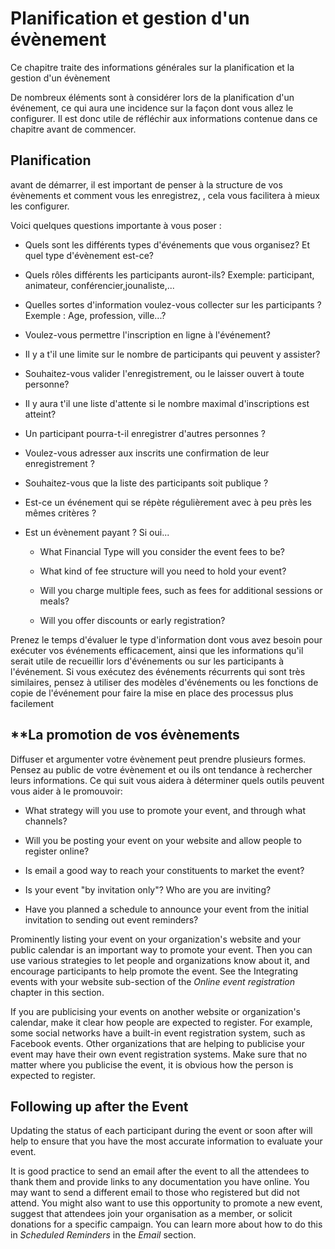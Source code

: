Planification et gestion d'un évènement
=======================================
Ce chapitre traite des informations générales sur la planification et la gestion d'un évènement

De nombreux éléments sont à considérer lors de la planification d'un événement, ce qui aura une incidence sur la façon dont vous allez le configurer. Il est donc utile de réfléchir aux informations contenue dans ce chapitre avant de commencer.

**Planification**
-------------

avant de démarrer, il est important de penser à la structure de vos évènements et comment vous les enregistrez, , cela vous facilitera à mieux les configurer.

Voici quelques questions importante à vous poser :


-   Quels sont les différents types d'événements que vous organisez? Et quel type d'évènement est-ce?

-   Quels rôles différents les participants auront-ils? Exemple: participant, animateur, conférencier,jounaliste,...

-   Quelles sortes d'information voulez-vous collecter sur les participants ? Exemple : Age, profession, ville...?

-   Voulez-vous permettre l'inscription en ligne à l'événement?

-   Il y a t'il une limite sur le nombre de participants qui peuvent y assister?

-   Souhaitez-vous valider l'enregistrement, ou le laisser ouvert à toute personne?

-   Il y aura t'il une liste d'attente si le nombre maximal d'inscriptions est atteint? 

-   Un participant pourra-t-il enregistrer d'autres personnes ? 

-   Voulez-vous adresser aux inscrits une confirmation de leur enregistrement ? 

-   Souhaitez-vous que la liste des participants soit publique ? 

-   Est-ce un événement qui se répète régulièrement avec à peu près les mêmes critères ? 

-   Est un évènement payant ? Si oui...

    -   What Financial Type will you consider the event fees to be?

    -   What kind of fee structure will you need to hold your event?

    -   Will you charge multiple fees, such as fees for additional sessions
    or meals?

    -   Will you offer discounts or early registration?

Prenez le temps d'évaluer le type d'information dont vous avez besoin pour exécuter vos événements efficacement, ainsi que les informations qu'il serait utile de recueillir lors d'événements ou sur les participants à l'événement.
Si vous exécutez des événements récurrents qui sont très similaires, pensez à utiliser des modèles d'événements ou les fonctions de copie de l'événement pour faire la mise en place des processus plus facilement


**La promotion de vos évènements
------------------------------

Diffuser et argumenter votre évènement peut prendre plusieurs formes. Pensez au public de votre évènement et ou ils ont tendance à rechercher leurs informations. 
Ce qui suit vous aidera à déterminer quels outils peuvent vous aider à le promouvoir:

-   What strategy will you use to promote your event, and through what channels?

-   Will you be posting your event on your website and allow people to
    register online?
-   Is email a good way to reach your constituents to market the event?
-   Is your event "by invitation only"? Who are you are inviting?
-   Have you planned a schedule to announce your event from the initial
    invitation to sending out event reminders?

Prominently listing your event on your organization's website and your
public calendar is an important way to promote your event. Then you can
use various strategies to let people and organizations know about it,
and encourage participants to help promote the event. See the
Integrating events with your website sub-section of the *Online event
registration* chapter in this section.

If you are publicising your events on another website or organization's
calendar, make it clear how people are expected to register. For
example, some social networks have a built-in event registration system,
such as Facebook events. Other organizations that are helping to
publicise your event may have their own event registration systems. Make
sure that no matter where you publicise the event, it is obvious how the
person is expected to register.

Following up after the Event
----------------------------

Updating the status of each participant during the event or soon after
will help to ensure that you have the most accurate information to
evaluate your event.

It is good practice to send an email after the event to all the
attendees to thank them and provide links to any documentation you have
online. You may want to send a different email to those who registered
but did not attend. You might also want to use this opportunity to
promote a new event, suggest that attendees join your organisation as a
member, or solicit donations for a specific campaign. You can learn more
about how to do this in *Scheduled Reminders* in the *Email* section.
